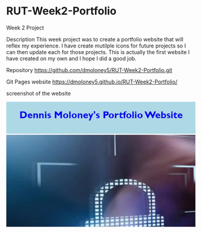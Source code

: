 # RUT-Week2-Portfolio
Week 2 Project

Description
This week project was to create a portfolio website that will reflex my experience.  I have create mutilple icons for future projects so I can then update each for those projects.  This is actually the first website I have created on my own and I hope I did a good job.

Repository
https://github.com/dmoloney5/RUT-Week2-Portfolio.git

Git Pages website
https://dmoloney5.github.io/RUT-Week2-Portfolio/

screenshot of the website


!['image'](https://github.com/dmoloney5/RUT-Week2-Portfolio/blob/main/Assets/images/Dennis_Moloney_Portfolio.jpg)
